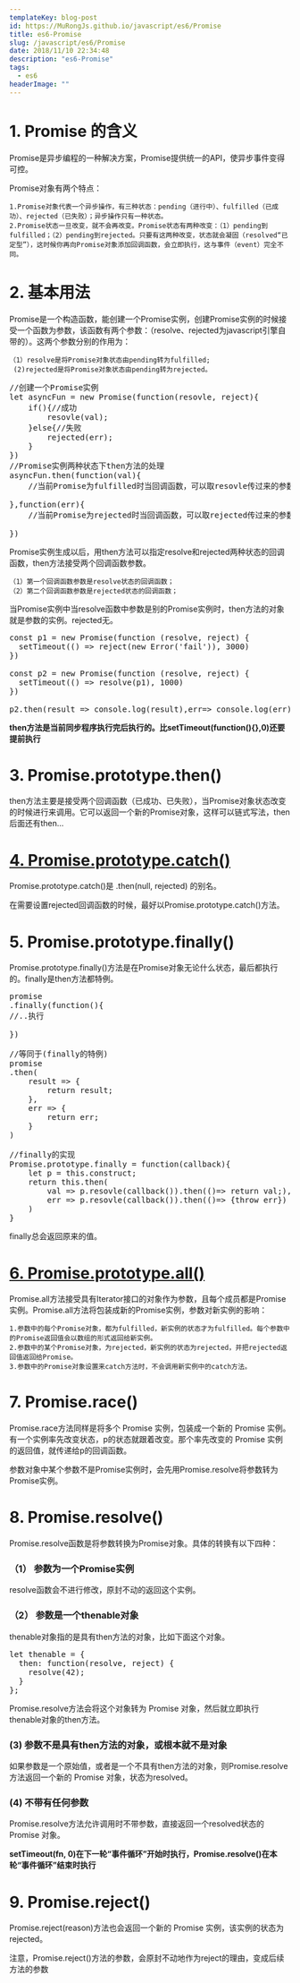```yaml
---
templateKey: blog-post
id: https://MuRongJs.github.io/javascript/es6/Promise
title: es6-Promise
slug: /javascript/es6/Promise
date: 2018/11/10 22:34:48 
description: "es6-Promise"
tags:
  - es6
headerImage: ""
---
```

# 1. Promise 的含义 #
Promise是异步编程的一种解决方案，Promise提供统一的API，使异步事件变得可控。

Promise对象有两个特点：

	1.Promise对象代表一个异步操作，有三种状态：pending（进行中）、fulfilled（已成功）、rejected（已失败）；异步操作只有一种状态。
	2.Promise状态一旦改变，就不会再改变。Promise状态有两种改变：（1）pending到fulfilled；（2）pending到rejected。只要有这两种改变，状态就会凝固（resolved“已定型”），这时候你再向Promise对象添加回调函数，会立即执行，这与事件（event）完全不同。
# 2. 基本用法 #
Promise是一个构造函数，能创建一个Promise实例，创建Promise实例的时候接受一个函数为参数，该函数有两个参数：（resolve、rejected为javascript引擎自带的）。这两个参数分别的作用为：

    （1）resolve是将Promise对象状态由pending转为fulfilled;
     (2)rejected是将Promise对象状态由pending转为rejected。
<pre>
//创建一个Promise实例
let asyncFun = new Promise(function(resovle, reject){
    if(){//成功
        resovle(val);
    }else{//失败
        rejected(err);
    }
})
//Promise实例两种状态下then方法的处理
asyncFun.then(function(val){
    //当前Promise为fulfilled时当回调函数，可以取resovle传过来的参数。
    
},function(err){
    //当前Promise为rejected时当回调函数，可以取rejected传过来的参数
    
})
</pre>
Promise实例生成以后，用then方法可以指定resolve和rejected两种状态的回调函数，then方法接受两个回调函数参数。

    （1）第一个回调函数参数是resolve状态的回调函数；
    （2）第二个回调函数参数是rejected状态的回调函数；
    
当Promise实例中当resolve函数中参数是别的Promise实例时，then方法的对象就是参数的实例。rejected无。
<pre>
const p1 = new Promise(function (resolve, reject) {
  setTimeout(() => reject(new Error('fail')), 3000)
})

const p2 = new Promise(function (resolve, reject) {
  setTimeout(() => resolve(p1), 1000)
})

p2.then(result => console.log(result),err=> console.log(err))
</pre>

**then方法是当前同步程序执行完后执行的。比setTimeout(function(){},0)还要提前执行**
# 3. Promise.prototype.then() #
then方法主要是接受两个回调函数（已成功、已失败），当Promise对象状态改变的时候进行来调用。它可以返回一个新的Promise对象，这样可以链式写法，then后面还有then...
# [4. Promise.prototype.catch()](http://es6.ruanyifeng.com/#docs/promise#Promise-prototype-catch) #
Promise.prototype.catch()是 .then(null, rejected) 的别名。

在需要设置rejected回调函数的时候，最好以Promise.prototype.catch()方法。
# 5. Promise.prototype.finally() #
Promise.prototype.finally()方法是在Promise对象无论什么状态，最后都执行的。finally是then方法都特例。
<pre>
promise
.finally(function(){
//..执行

})

//等同于(finally的特例)
promise
.then(
    result => {
        return result;
    },
    err => {
        return err;
    }
)

//finally的实现
Promise.prototype.finally = function(callback){
    let p = this.construct;
    return this.then(
        val => p.resovle(callback()).then(()=> return val;),
        err => p.resovle(callback()).then(()=> {throw err})
    )
}
</pre>
finally总会返回原来的值。
# [6. Promise.prototype.all()](http://es6.ruanyifeng.com/#docs/promise#Promise-all) #
Promise.all方法接受具有Iterator接口的对象作为参数，且每个成员都是Promise实例。Promise.all方法将包装成新的Promise实例，参数对新实例的影响：
    
    1.参数中的每个Promise对象，都为fulfilled，新实例的状态才为fulfilled。每个参数中的Promise返回值会以数组的形式返回给新实例。
    2.参数中的某个Promise对象，为rejected，新实例的状态为rejected，并把rejected返回值返回给Promise。
    3.参数中的Promise对象设置来catch方法时，不会调用新实例中的catch方法。
# 7. Promise.race() #
Promise.race方法同样是将多个 Promise 实例，包装成一个新的 Promise 实例。有一个实例率先改变状态，p的状态就跟着改变。那个率先改变的 Promise 实例的返回值，就传递给p的回调函数。

参数对象中某个参数不是Promise实例时，会先用Promise.resolve将参数转为Promise实例。

# 8. Promise.resolve() #
Promise.resolve函数是将参数转换为Promise对象。具体的转换有以下四种：
### （1） 参数为一个Promise实例 ###
resolve函数会不进行修改，原封不动的返回这个实例。
### （2） 参数是一个thenable对象 ###
thenable对象指的是具有then方法的对象，比如下面这个对象。
<pre>
let thenable = {
  then: function(resolve, reject) {
    resolve(42);
  }
};
</pre>
Promise.resolve方法会将这个对象转为 Promise 对象，然后就立即执行thenable对象的then方法。
### (3) 参数不是具有then方法的对象，或根本就不是对象 ###
如果参数是一个原始值，或者是一个不具有then方法的对象，则Promise.resolve方法返回一个新的 Promise 对象，状态为resolved。
### (4) 不带有任何参数 ###
Promise.resolve方法允许调用时不带参数，直接返回一个resolved状态的 Promise 对象。

**setTimeout(fn, 0)在下一轮“事件循环”开始时执行，Promise.resolve()在本轮“事件循环”结束时执行**
# 9. Promise.reject() #
Promise.reject(reason)方法也会返回一个新的 Promise 实例，该实例的状态为rejected。

注意，Promise.reject()方法的参数，会原封不动地作为reject的理由，变成后续方法的参数